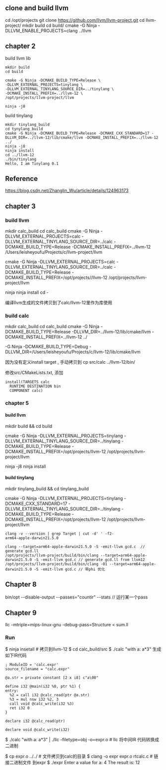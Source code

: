 ## clone and build llvm
cd /opt/projects
git clone https://github.com/llvm/llvm-project.git
cd llvm-project/
mkdir build
cd build/
cmake -G Ninja -DLLVM_ENABLE_PROJECTS=clang ../llvm

## chapter 2
build llvm lib
```
mkdir build
cd build

cmake -G Ninja -DCMAKE_BUILD_TYPE=Release \
-DLLVM_EXTERNAL_PROJECTS=tinylang \
-DLLVM_EXTERNAL_TINYLANG_SOURCE_DIR=../tinylang \
-DCMAKE_INSTALL_PREFIX=../llvm-12 \
/opt/projects/llvm-project/llvm

ninja -j8
```
build tinylang
```
mkdir tinylang_build
cd tynylang_build
cmake -G Ninja -DCMAKE_BUILD_TYPE=Release -DCMAKE_CXX_STANDARD=17 -DLLVM_DIR=../llvm-12/lib/cmake/llvm -DCMAKE_INSTALL_PREFIX=../llvm-12 ../
ninja -j8
ninja install
cd ../llvm-12
./bin/tinylang
Hello, I am Tinylang 0.1
```


## Reference
https://blog.csdn.net/Zhanglin_Wu/article/details/124963173


## chapter 3
### build llvm 
mkdir calc_build
cd calc_build
cmake -G Ninja -DLLVM_EXTERNAL_PROJECTS=calc -DLLVM_EXTERNAL_TINYLANG_SOURCE_DIR=../calc -DCMAKE_BUILD_TYPE=Release -DCMAKE_INSTALL_PREFIX=../llvm-12 /Users/leisheyoufu/Projects/c/llvm-project/llvm

cmake -G Ninja -DLLVM_EXTERNAL_PROJECTS=calc -DLLVM_EXTERNAL_TINYLANG_SOURCE_DIR=../calc -DCMAKE_BUILD_TYPE=Release -DCMAKE_INSTALL_PREFIX=/opt/projects//llvm-12 /opt/projects/llvm-project/llvm

ninja
ninja install
cd -

编译llvm生成的文件拷贝到了calc/llvm-12里作为库使用

### build calc
mkdir calc_build
cd calc_build
cmake -G Ninja -DCMAKE_BUILD_TYPE=Release -DLLVM_DIR=../llvm-12/lib/cmake/llvm -DCMAKE_INSTALL_PREFIX=../llvm-12 ../


-G Ninja -DCMAKE_BUILD_TYPE=Debug -DLLVM_DIR=/Users/leisheyoufu/Projects/c/llvm-12/lib/cmake/llvm

因为没有定义install target , 手动拷贝到
cp src/calc ../llvm-12/bin/

修改src/CMakeLists.txt, 添加
```
install(TARGETS calc
  RUNTIME DESTINATION bin
  COMPONENT calc)  
``` 

### chapter 5
#### build llvm
mkdir build && cd build


cmake -G Ninja -DLLVM_EXTERNAL_PROJECTS=tinylang -DLLVM_EXTERNAL_TINYLANG_SOURCE_DIR=../tinylang -DCMAKE_BUILD_TYPE=Release -DCMAKE_INSTALL_PREFIX=/opt/projects/llvm-12 /opt/projects/llvm-project/llvm

ninja -j8
ninja install

#### build tinylang
mkdir tinylang_build && cd tinylang_build

cmake -G Ninja -DLLVM_EXTERNAL_PROJECTS=tinylang -DCMAKE_CXX_STANDARD=17 -DLLVM_EXTERNAL_TINYLANG_SOURCE_DIR=../tinylang -DCMAKE_BUILD_TYPE=Release -DCMAKE_INSTALL_PREFIX=/opt/projects/llvm-12 /opt/projects/llvm-project/llvm

```
clang -v --version | grep Target | cut -d' ' -f2-
arm64-apple-darwin21.5.0

clang --target=arm64-apple-darwin21.5.0 -S -emit-llvm gcd.c  // generate gcd.ll
/opt/projects/llvm-project/build/bin/clang --target=arm64-apple-darwin21.5.0 -S -emit-llvm gcd.c // generate gcd.ll from llvm12
/opt/projects/llvm-project/build/bin/clang -O1 --target=arm64-apple-darwin21.5.0 -S -emit-llvm gcd.c // 带phi 优化
```

## Chapter 8 
bin/opt --disable-output --passes="countir" --stats  // 运行某一个pass

## Chapter 9
llc -mtriple=mips-linux-gnu -debug-pass=Structure < sum.ll

### Run
$ ninja insetall # 拷贝到llvm-12
$ cd calc_build/src
$ ./calc "with a: a*3"
生成如下IR代码
```
; ModuleID = 'calc.expr'
source_filename = "calc.expr"

@a.str = private constant [2 x i8] c"a\00"

define i32 @main(i32 %0, ptr %1) {
entry:
  %2 = call i32 @calc_read(ptr @a.str)
  %3 = mul nsw i32 %2, 3
  call void @calc_write(i32 %3)
  ret i32 0
}

declare i32 @calc_read(ptr)

declare void @calc_write(i32)
```

$ ./calc "with a: a*3" | ./llc -filetype=obj -o=expr.o  # llc 将中间IR 代码转换成二进制

$ cp expr.o ../../   # 文件拷贝到calc的目录
$ clang -o expr expr.o rtcalc.c  # 链接二进制文件 到expr
$ ./expr
Enter a value for a: 4
The result is: 12
